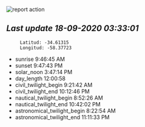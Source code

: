 ![report action](https://github.com/matiasz8/actions-for-reports/workflows/report%20action/badge.svg?branch=develop) 


## *****Last update 18-09-2020 03:33:01*****



		 Latitud: -34.61315
		 Longitud: -58.37723

 - sunrise 	 9:46:45 AM
 - sunset 	 9:47:43 PM
 - solar_noon 	 3:47:14 PM
 - day_length 	 12:00:58
 - civil_twilight_begin 	 9:21:42 AM
 - civil_twilight_end 	 10:12:46 PM
 - nautical_twilight_begin 	 8:52:26 AM
 - nautical_twilight_end 	 10:42:02 PM
 - astronomical_twilight_begin 	 8:22:54 AM
 - astronomical_twilight_end 	 11:11:33 PM
